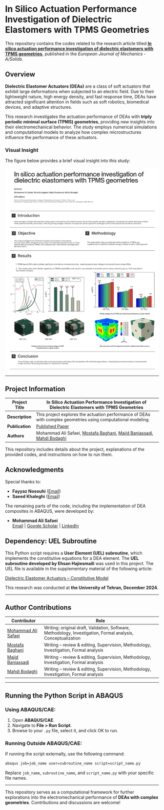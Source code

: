 # In Silico Actuation Performance Investigation of Dielectric Elastomers with TPMS Geometries

This repository contains the codes related to the research article titled **[In silico actuation performance investigation of dielectric elastomers with TPMS geometries](https://doi.org/10.1016/j.euromechsol.2024.105540)**, published in the *European Journal of Mechanics - A/Solids.*

## Overview

**Dielectric Elastomer Actuators (DEAs)** are a class of soft actuators that exhibit large deformations when subjected to an electric field. Due to their lightweight nature, high energy density, and fast response time, DEAs have attracted significant attention in fields such as soft robotics, biomedical devices, and adaptive structures.

This research investigates the actuation performance of DEAs with **triply periodic minimal surface (TPMS) geometries**, providing new insights into their electromechanical behavior. The study employs numerical simulations and computational models to analyze how complex microstructures influence the performance of these actuators.

### Visual Insight
The figure below provides a brief visual insight into this study:

![Insight Image](Intro.png)

---
## Project Information

| **Project Title** | **In Silico Actuation Performance Investigation of Dielectric Elastomers with TPMS Geometries** |
|---|---|
| **Description** | This project explores the actuation performance of DEAs with complex geometries using computational modeling. |
| **Publication** | [Published Paper](https://doi.org/10.1016/j.euromechsol.2024.105540) |
| **Authors** | Mohammad Ali Safaei, [Mostafa Baghani](https://scholar.google.com/citations?user=hbptgRoAAAAJ&hl=en), [Majid Baniassadi](https://scholar.google.com/citations?user=sVnPip4AAAAJ&hl=en), [Mahdi Bodaghi](https://scholar.google.com/citations?user=Kgjbp-IAAAAJ&hl=en) |

This repository includes details about the project, explanations of the provided codes, and instructions on how to run them.

## Acknowledgments
Special thanks to:
- **Fayyaz Nosouhi** ([Email](mailto:dehnavifn@gmail.com))
- **Saeed Khaleghi** ([Email](mailto:saeedkhaleghi123@gmail.com))

The remaining parts of the code, including the implementation of DEA composites in ABAQUS, were developed by:

- **Mohammad Ali Safaei**  
  [Email](mailto:mohammadsf1998@gmail.com) | [Google Scholar](https://scholar.google.com/citations?user=jD_-4JcAAAAJ&hl=fa) | [LinkedIn](https://www.linkedin.com/in/mohsafaei)

## Dependency: UEL Subroutine

This Python script requires a **User Element (UEL) subroutine**, which implements the constitutive equations for a DEA element. The **UEL subroutine developed by Ehsan Hajiesmaili** was used in this project. The UEL file is available in the supplementary material of the following article:

[Dielectric Elastomer Actuators – Constitutive Model](https://pubs.aip.org/aip/jap/article/129/15/151102/1025587/Dielectric-elastomer-actuators)

This research was conducted at **the University of Tehran, December 2024**.

---

## Author Contributions

| Contributor | Role |
|---|---|
| [Mohammad Ali Safaei](https://mohsafaei.github.io/) | Writing: original draft, Validation, Software, Methodology, Investigation, Formal analysis, Conceptualization |
| [Mostafa Baghani](https://scholar.google.com/citations?user=hbptgRoAAAAJ&hl=en) | Writing – review & editing, Supervision, Methodology, Investigation, Formal analysis |
| [Majid Baniassadi](https://scholar.google.com/citations?user=sVnPip4AAAAJ&hl=en) | Writing – review & editing, Supervision, Methodology, Investigation, Formal analysis |
| [Mahdi Bodaghi](https://scholar.google.com/citations?user=Kgjbp-IAAAAJ&hl=en) | Writing – review & editing, Supervision, Methodology, Investigation, Formal analysis |

---

## Running the Python Script in ABAQUS

### **Using ABAQUS/CAE:**
1. Open **ABAQUS/CAE**.
2. Navigate to **File > Run Script**.
3. Browse to your `.py` file, select it, and click OK to run.

### **Running Outside ABAQUS/CAE:**
If running the script externally, use the following command:
```sh
abaqus job=job_name user=subroutine_name script=script_name.py
```
Replace `job_name`, `subroutine_name`, and `script_name.py` with your specific file names.

---

This repository serves as a computational framework for further explorations into the electromechanical performance of **DEAs with complex geometries**. Contributions and discussions are welcome!

